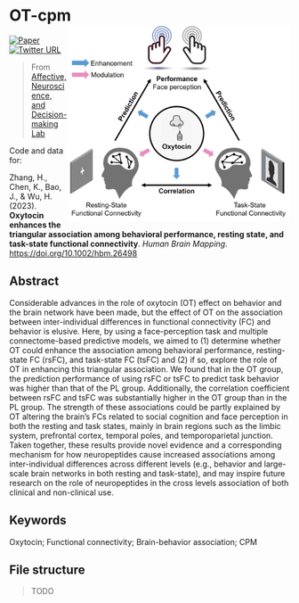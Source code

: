 # OT-cpm    <img src="./structure.jpg" align="right" width="400px">

[![Paper](https://img.shields.io/badge/Paper-10.1002%2Fhbm.26498-blue)](https://doi.org/10.1002/hbm.26498)
[![Twitter URL](https://img.shields.io/twitter/url?label=%40ANDlab3&style=social&url=https%3A%2F%2Ftwitter.com%2FANDlab3)
](https://twitter.com/ANDlab3)


> From [Affective, Neuroscience, and Decision-making Lab](https://andlab-um.com)


Code and data for:

Zhang, H., Chen, K., Bao, J., & Wu, H. (2023). **Oxytocin enhances the triangular association among behavioral performance, resting state, and task-state functional connectivity**. *Human Brain Mapping*. https://doi.org/10.1002/hbm.26498

## Abstract
Considerable advances in the role of oxytocin (OT) effect on behavior and the brain network have been made, but the effect of OT on the association between inter-individual differences in functional connectivity (FC) and behavior is elusive. Here, by using a face-perception task and multiple connectome-based predictive models, we aimed to (1) determine whether OT could enhance the association among behavioral performance, resting-state FC (rsFC), and task-state FC (tsFC) and (2) if so, explore the role of OT in enhancing this triangular association. We found that in the OT group, the prediction performance of using rsFC or tsFC to predict task behavior was higher than that of the PL group. Additionally, the correlation coefficient between rsFC and tsFC was substantially higher in the OT group than in the PL group. The strength of these associations could be partly explained by OT altering the brain’s FCs related to social cognition and face perception in both the resting and task states, mainly in brain regions such as the limbic system, prefrontal cortex, temporal poles, and temporoparietal junction. Taken together, these results provide novel evidence and a corresponding mechanism for how neuropeptides cause increased associations among inter-individual differences across different levels (e.g., behavior and large-scale brain networks in both resting and task-state), and may inspire future research on the role of neuropeptides in the cross levels association of both clinical and non-clinical use.

## Keywords
Oxytocin; Functional connectivity; Brain-behavior association; CPM

## File structure

> TODO
